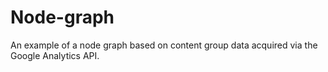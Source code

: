 Node-graph
==========

An example of a node graph based on content group data acquired via the Google Analytics API.
